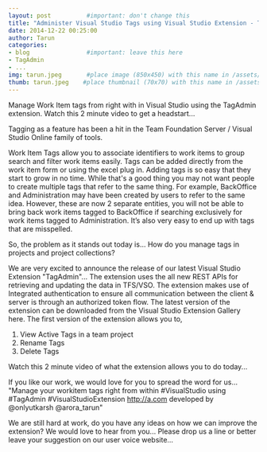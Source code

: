 ```yaml
---
layout: post          #important: don't change this
title: "Administer Visual Studio Tags using Visual Studio Extension - TagAdmin"
date: 2014-12-22 00:25:00
author: Tarun
categories:
- blog                #important: leave this here
- TagAdmin
- ...
img: tarun.jpeg       #place image (850x450) with this name in /assets/img/blog/
thumb: tarun.jpeg    #place thumbnail (70x70) with this name in /assets/img/blog/thumbs/
---
```

Manage Work Item tags from right with in Visual Studio using the TagAdmin extension. Watch this 2 minute video to get a headstart...
<!--more-->
Tagging as a feature has been a hit in the Team Foundation Server / Visual Studio Online family of tools.

Work Item Tags allow you to associate identifiers to work items to group search and filter work items easily. Tags can be added directly from the work item form or using the excel plug in. Adding tags is so easy that they start to grow in no time. While that's a good thing you may not want people to create multiple tags that refer to the same thing. For example, BackOffice and Administration may have been created by users to refer to the same idea. However, these are now 2 separate entities, you will not be able to bring back work items tagged to BackOffice if searching exclusively for work items tagged to Administration. It’s also very easy to end up with tags that are misspelled.

So, the problem as it stands out today is... How do you manage tags in projects and project collections? 

We are very excited to announce the release of our latest Visual Studio Extension "TagAdmin"... The extension uses the all new REST APIs for retrieving and updating the data in TFS/VSO. The extension makes use of Integrated authentication to ensure all communication between the client & server is through an authorized token flow. The latest version of the extension can be downloaded from the Visual Studio Extension Gallery here. The first version of the extension allows you to,

   1. View Active Tags in a team project
   2. Rename Tags
   3. Delete Tags 

Watch this 2 minute video of what the extension allows you to do today... 

If you like our work, we would love for you to spread the word for us... 
"Manage your workitem tags right from within #VisualStudio using #TagAdmin #VisualStudioExtension http://a.com developed by @onlyutkarsh @arora_tarun" 

We are still hard at work, do you have any ideas on how we can improve the extension? We would love to hear from you... Please drop us a line or better leave your suggestion on our user voice website... 
